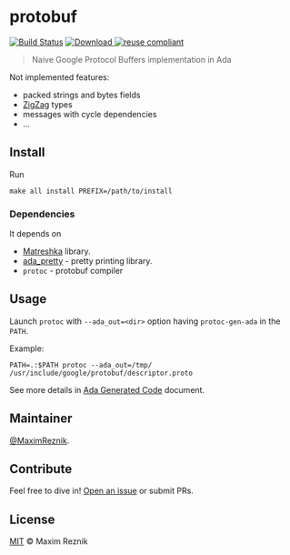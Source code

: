 # protobuf

[![Build Status](https://github.com/reznikmm/protobuf/workflows/Build/badge.svg)](https://github.com/reznikmm/protobuf/actions)
[![Download](https://api.bintray.com/packages/reznikmm/matreshka/protobuf/images/download.svg) ](https://bintray.com/reznikmm/matreshka/protobuf/_latestVersion)
[![reuse compliant](https://img.shields.io/badge/reuse-compliant-green.svg)](https://reuse.software/)

> Naive Google Protocol Buffers implementation in Ada

Not implemented features:
* packed strings and bytes fields
* [ZigZag](https://developers.google.com/protocol-buffers/docs/encoding#signed-integers) types
* messages with cycle dependencies
* ...

## Install

Run
```
make all install PREFIX=/path/to/install
```

### Dependencies
It depends on
* [Matreshka](https://forge.ada-ru.org/matreshka) library.
* [ada_pretty](https://github.com/reznikmm/ada-pretty/tree/master) - pretty printing library.
* `protoc` - protobuf compiler

## Usage
Launch `protoc` with `--ada_out=<dir>` option having `protoc-gen-ada` in
the `PATH`.

Example:

```
PATH=.:$PATH protoc --ada_out=/tmp/ /usr/include/google/protobuf/descriptor.proto
```

See more details in [Ada Generated Code](docs/generated_code.md) document.

## Maintainer

[@MaximReznik](https://github.com/reznikmm).

## Contribute

Feel free to dive in!
[Open an issue](https://github.com/reznikmm/protobuf/issues/new)
or submit PRs.

## License

[MIT](LICENSE) © Maxim Reznik

